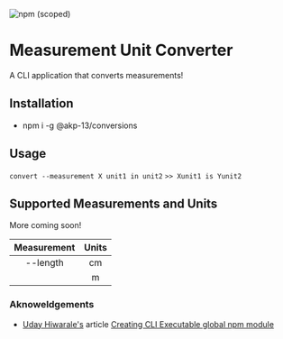 ![npm (scoped)](https://img.shields.io/npm/v/@akp-13/conversions)

# Measurement Unit Converter

A CLI application that converts measurements!

## Installation

-   npm i -g @akp-13/conversions

## Usage

`convert --measurement X unit1 in unit2`
`>> Xunit1 is Yunit2`

## Supported Measurements and Units

More coming soon!

| Measurement | Units |
| :---------: | :---: |
|  --length   |  cm   |
|             |   m   |

### Aknoweldgements

-   [Uday Hiwarale's](https://medium.com/@thatisuday) article [Creating CLI Executable global npm module](https://medium.com/jspoint/creating-cli-executable-global-npm-module-5ef734febe32)
